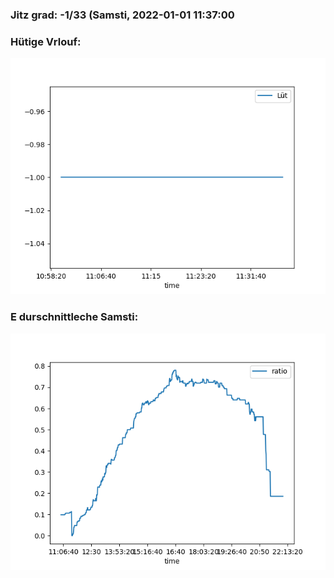 ### Jitz grad: -1/33 (Samsti, 2022-01-01 11:37:00

### Hütige Vrlouf:
![Graph](Today.png)

### E durschnittleche Samsti:
![Graph](Samsti.png)